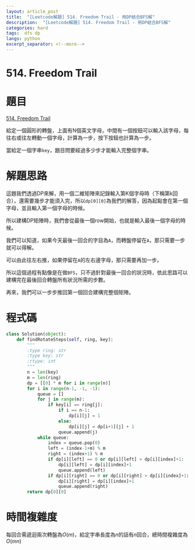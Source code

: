 ```yaml
---
layout: article_post
title:  "[Leetcode解題] 514. Freedom Trail - 用DP結合BFS解"
description:  "[Leetcode解題] 514. Freedom Trail - 用DP結合BFS解"
categories: hard 
tags:  dfs dp
langs: python
excerpt_separator: <!--more-->
---
```


# 514. Freedom Trail

# 題目

[514. Freedom Trail](https://leetcode.com/problems/freedom-trail/)

給定一個圓形的轉盤，上面有N個英文字母，中間有一個按鈕可以輸入該字母，每往右或往左轉動一個字母，計算為一步，按下按鈕也計算為一步。

當給定一個字串`key`，題目問要經過多少步才能輸入完整個字串。

 <!--more-->
 
# 解題思路

這題我們透過DP來解，用一個二維矩陣來記錄輸入第K個字母時（下稱第k回合），還需要幾步才能須入完，所以`dp[0][0]`為我們的解答，因為起點會在第一個字母，並且輸入第一個字母的時候。

所以建構DP矩陣時，我們會從最後一個row開始，也就是輸入最後一個字母的時候。

我們可以知道，如果今天最後一回合的字目為`A`，而轉盤停留在`A`，那只需要一步就可以得解。

可以由此往左右推，如果停留在`A`的左右邊字母，那只需要再加一步。

所以這個過程有點像是在做`BFS`，只不過針對最後一回合的狀況時，依此思路可以建構完在最後回合轉盤所有狀況所需的步數。

再來，我們可以一步步推回第一個回合建構完整個矩陣。

# 程式碼

```python
class Solution(object):
    def findRotateSteps(self, ring, key):
        """
        :type ring: str
        :type key: str
        :rtype: int
        """
        n = len(key)
        m = len(ring)
        dp = [[0] * m for i in range(n)]
        for i in range(n-1, -1, -1):
            queue = []
            for j in range(m):
                if key[i] == ring[j]:
                    if i == n-1:
                        dp[i][j] = 1
                    else:
                        dp[i][j] = dp[i+1][j] + 1
                    queue.append(j)
            while queue:
                index = queue.pop(0)
                left = (index-1+m) % m
                right = (index+1) % m
                if dp[i][left] == 0 or dp[i][left] > dp[i][index]+1:
                    dp[i][left] = dp[i][index]+1
                    queue.append(left)
                if dp[i][right] == 0 or dp[i][right] > dp[i][index]+1:
                    dp[i][right] = dp[i][index]+1
                    queue.append(right)
        return dp[0][0]
```

# 時間複雜度

每回合需遞迴兩次轉盤為$O(m)$，給定字串長度為$n$的話有$n$回合，總時間複雜度為$O(mn)$